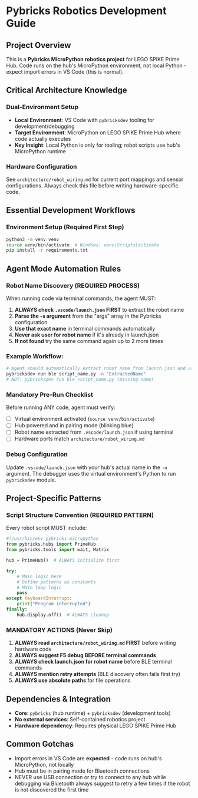 # Pybricks Robotics Development Guide

## Project Overview
This is a **Pybricks MicroPython robotics project** for LEGO SPIKE Prime Hub. Code runs on the hub's MicroPython environment, not local Python - expect import errors in VS Code (this is normal).

## Critical Architecture Knowledge

### Dual-Environment Setup
- **Local Environment**: VS Code with `pybricksdev` tooling for development/debugging
- **Target Environment**: MicroPython on LEGO SPIKE Prime Hub where code actually executes
- **Key Insight**: Local Python is only for tooling; robot scripts use hub's MicroPython runtime

### Hardware Configuration
See `architecture/robot_wiring.md` for current port mappings and sensor configurations. Always check this file before writing hardware-specific code.

## Essential Development Workflows

### Environment Setup (Required First Step)
```bash
python3 -m venv venv
source venv/bin/activate  # Windows: venv\Scripts\activate
pip install -r requirements.txt
```

## Agent Mode Automation Rules

### Robot Name Discovery (REQUIRED PROCESS)
When running code via terminal commands, the agent MUST:
1. **ALWAYS check `.vscode/launch.json` FIRST** to extract the robot name
2. **Parse the `-n` argument** from the "args" array in the Pybricks configuration
3. **Use that exact name** in terminal commands automatically
4. **Never ask user for robot name** if it's already in launch.json
5. **If not found** try the same command again up to 2 more times

### Example Workflow:
```bash
# Agent should automatically extract robot name from launch.json and use:
pybricksdev run ble script_name.py -n "ExtractedName"
# NOT: pybricksdev run ble script_name.py (missing name)
```

### Mandatory Pre-Run Checklist
Before running ANY code, agent must verify:
- [ ] Virtual environment activated (`source venv/bin/activate`)
- [ ] Hub powered and in pairing mode (blinking blue)
- [ ] Robot name extracted from `.vscode/launch.json` if using terminal
- [ ] Hardware ports match `architecture/robot_wiring.md`

### Debug Configuration
Update `.vscode/launch.json` with your hub's actual name in the `-n` argument. The debugger uses the virtual environment's Python to run `pybricksdev` module.

## Project-Specific Patterns

### Script Structure Convention (REQUIRED PATTERN)
Every robot script MUST include:
```python
#!/usr/bin/env pybricks-micropython
from pybricks.hubs import PrimeHub
from pybricks.tools import wait, Matrix

hub = PrimeHub()  # ALWAYS initialize first

try:
    # Main logic here
    # Define patterns as constants
    # Main loop logic
    pass
except KeyboardInterrupt:
    print("Program interrupted")
finally:
    hub.display.off()  # ALWAYS cleanup
```

### MANDATORY ACTIONS (Never Skip)
1. **ALWAYS read `architecture/robot_wiring.md` FIRST** before writing hardware code
2. **ALWAYS suggest F5 debug BEFORE terminal commands**
3. **ALWAYS check launch.json for robot name** before BLE terminal commands
4. **ALWAYS mention retry attempts** (BLE discovery often fails first try)
5. **ALWAYS use absolute paths** for file operations

## Dependencies & Integration
- **Core**: `pybricks` (hub runtime) + `pybricksdev` (development tools)
- **No external services**: Self-contained robotics project
- **Hardware dependency**: Requires physical LEGO SPIKE Prime Hub

## Common Gotchas
- Import errors in VS Code are **expected** - code runs on hub's MicroPython, not locally
- Hub must be in pairing mode for Bluetooth connections
- NEVER use USB connection or try to connect to any hub while debugging via Bluetooth always suggest to retry a few times if the robot is not discovered the first time